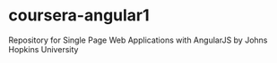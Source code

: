 # coursera-angular1
Repository for Single Page Web Applications with AngularJS by Johns Hopkins University
